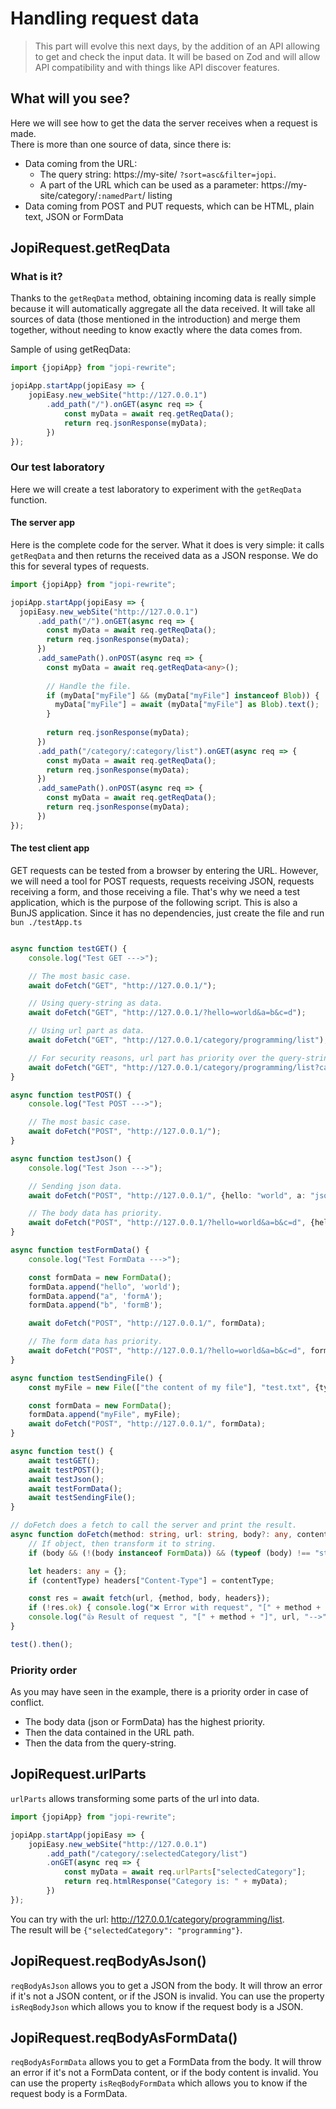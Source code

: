 # Handling request data

> This part will evolve this next days, by the addition of an API
> allowing to get and check the input data. It will be based on Zod
> and will allow API compatibility and with things like API discover features.

## What will you see?

Here we will see how to get the data the server receives when a request is made.  
There is more than one source of data, since there is:
- Data coming from the URL:
    - The query string: https://my-site/ `?sort=asc&filter=jopi`.
    - A part of the URL which can be used as a parameter: https://my-site/category/`:namedPart`/ listing
- Data coming from POST and PUT requests, which can be HTML, plain text, JSON or FormData

## JopiRequest.getReqData

### What is it?

Thanks to the `getReqData` method, obtaining incoming data is really simple because it will automatically aggregate all the data received.
It will take all sources of data (those mentioned in the introduction) and merge them together, without needing to know exactly where the data comes from.

Sample of using getReqData:
```typescript
import {jopiApp} from "jopi-rewrite";

jopiApp.startApp(jopiEasy => {
    jopiEasy.new_webSite("http://127.0.0.1")
        .add_path("/").onGET(async req => {
            const myData = await req.getReqData();
            return req.jsonResponse(myData);
        })
});
```

### Our test laboratory

Here we will create a test laboratory to experiment with the `getReqData` function.

#### The server app

Here is the complete code for the server. What it does is very simple: it calls `getReqData` and then returns the received data as a JSON response.
We do this for several types of requests.

```typescript
import {jopiApp} from "jopi-rewrite";

jopiApp.startApp(jopiEasy => {
  jopiEasy.new_webSite("http://127.0.0.1")
      .add_path("/").onGET(async req => {
        const myData = await req.getReqData();
        return req.jsonResponse(myData);
      })
      .add_samePath().onPOST(async req => {
        const myData = await req.getReqData<any>();
  
        // Handle the file.
        if (myData["myFile"] && (myData["myFile"] instanceof Blob)) {
          myData["myFile"] = await (myData["myFile"] as Blob).text();
        }
  
        return req.jsonResponse(myData);
      })
      .add_path("/category/:category/list").onGET(async req => {
        const myData = await req.getReqData();
        return req.jsonResponse(myData);
      })
      .add_samePath().onPOST(async req => {
        const myData = await req.getReqData();
        return req.jsonResponse(myData);
      })
});
```

#### The test client app

GET requests can be tested from a browser by entering the URL. However, we will need a tool for POST requests, requests receiving JSON, requests receiving a form, and those receiving a file. That's why we need a test application, which is the purpose of the following script. This is also a BunJS application. Since it has no dependencies, just create the file and run `bun ./testApp.ts`

```typescript

async function testGET() {
    console.log("Test GET --->");

    // The most basic case.
    await doFetch("GET", "http://127.0.0.1/");

    // Using query-string as data.
    await doFetch("GET", "http://127.0.0.1/?hello=world&a=b&c=d");

    // Using url part as data.
    await doFetch("GET", "http://127.0.0.1/category/programming/list");

    // For security reasons, url part has priority over the query-string.
    await doFetch("GET", "http://127.0.0.1/category/programming/list?category=idonthavepriority");
}

async function testPOST() {
    console.log("Test POST --->");

    // The most basic case.
    await doFetch("POST", "http://127.0.0.1/");
}

async function testJson() {
    console.log("Test Json --->");

    // Sending json data.
    await doFetch("POST", "http://127.0.0.1/", {hello: "world", a: "jsonA", b: "jsonB"}, "application/json");

    // The body data has priority.
    await doFetch("POST", "http://127.0.0.1/?hello=world&a=b&c=d", {hello: "world", a: "jsonA", b: "jsonB"});
}

async function testFormData() {
    console.log("Test FormData --->");

    const formData = new FormData();
    formData.append("hello", 'world');
    formData.append("a", 'formA');
    formData.append("b", 'formB');

    await doFetch("POST", "http://127.0.0.1/", formData);

    // The form data has priority.
    await doFetch("POST", "http://127.0.0.1/?hello=world&a=b&c=d", formData);
}

async function testSendingFile() {
    const myFile = new File(["the content of my file"], "test.txt", {type: "text/plain"});

    const formData = new FormData();
    formData.append("myFile", myFile);
    await doFetch("POST", "http://127.0.0.1/", formData);
}

async function test() {
    await testGET();
    await testPOST();
    await testJson();
    await testFormData();
    await testSendingFile();
}

// doFetch does a fetch to call the server and print the result.
async function doFetch(method: string, url: string, body?: any, contentType?: string) {
    // If object, then transform it to string.
    if (body && (!(body instanceof FormData)) && (typeof (body) !== "string")) body = JSON.stringify(body);

    let headers: any = {};
    if (contentType) headers["Content-Type"] = contentType;

    const res = await fetch(url, {method, body, headers});
    if (!res.ok) { console.log("❌ Error with request", "[" + method + "]", url); return; }
    console.log("👍 Result of request ", "[" + method + "]", url, "-->", await res.json());
}

test().then();
```

### Priority order

As you may have seen in the example, there is a priority order in case of conflict.

- The body data (json or FormData) has the highest priority.
- Then the data contained in the URL path.
- Then the data from the query-string.

## JopiRequest.urlParts

`urlParts` allows transforming some parts of the url into data.

```typescript
import {jopiApp} from "jopi-rewrite";

jopiApp.startApp(jopiEasy => {
    jopiEasy.new_webSite("http://127.0.0.1")
        .add_path("/category/:selectedCategory/list")
        .onGET(async req => {
            const myData = await req.urlParts["selectedCategory"];
            return req.htmlResponse("Category is: " + myData);
        })
});
```

You can try with the url: http://127.0.0.1/category/programming/list.  
The result will be `{"selectedCategory": "programming"}`.

## JopiRequest.reqBodyAsJson()

`reqBodyAsJson` allows you to get a JSON from the body.
It will throw an error if it's not a JSON content, or if the JSON is invalid.
You can use the property `isReqBodyJson` which allows you to know if the request body is a JSON.

## JopiRequest.reqBodyAsFormData()

`reqBodyAsFormData` allows you to get a FormData from the body.
It will throw an error if it's not a FormData content, or if the body content is invalid.
You can use the property `isReqBodyFormData` which allows you to know if the request body is a FormData.